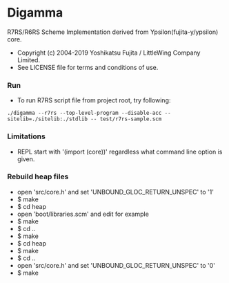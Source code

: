 # Digamma

R7RS/R6RS Scheme Implementation derived from Ypsilon(fujita-y/ypsilon) core.

* Copyright (c) 2004-2019 Yoshikatsu Fujita / LittleWing Company Limited.
* See LICENSE file for terms and conditions of use.

### Run

* To run R7RS script file from project root, try following:
```
./digamma --r7rs --top-level-program --disable-acc --sitelib=./sitelib:./stdlib -- test/r7rs-sample.scm
```

### Limitations

* REPL start with '(import (core))' regardless what command line option is given.

### Rebuild heap files

* open 'src/core.h' and set 'UNBOUND_GLOC_RETURN_UNSPEC' to '1'
* $ make
* $ cd heap
* open 'boot/libraries.scm' and edit for example
* $ make
* $ cd ..
* $ make
* $ cd heap
* $ make
* $ cd ..
* open 'src/core.h' and set 'UNBOUND_GLOC_RETURN_UNSPEC' to '0'
* $ make

